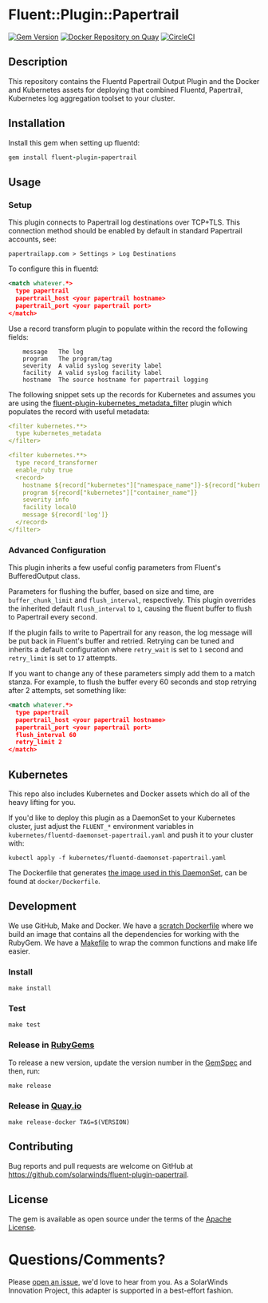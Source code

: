 # Fluent::Plugin::Papertrail

[![Gem Version](https://badge.fury.io/rb/fluent-plugin-papertrail.svg)](https://badge.fury.io/rb/fluent-plugin-papertrail) [![Docker Repository on Quay](https://quay.io/repository/solarwinds/fluentd-kubernetes/status "Docker Repository on Quay")](https://quay.io/repository/solarwinds/fluentd-kubernetes) [![CircleCI](https://circleci.com/gh/solarwinds/fluent-plugin-papertrail/tree/master.svg?style=shield)](https://circleci.com/gh/solarwinds/fluent-plugin-papertrail/tree/master)

## Description

This repository contains the Fluentd Papertrail Output Plugin and the Docker and Kubernetes assets for deploying that combined Fluentd, Papertrail, Kubernetes log aggregation toolset to your cluster.

## Installation

Install this gem when setting up fluentd:
```ruby
gem install fluent-plugin-papertrail
```

## Usage

### Setup

This plugin connects to Papertrail log destinations over TCP+TLS. This connection method should be enabled by default in standard Papertrail accounts, see:
```
papertrailapp.com > Settings > Log Destinations
```

To configure this in fluentd:
```xml
<match whatever.*>
  type papertrail
  papertrail_host <your papertrail hostname>
  papertrail_port <your papertrail port>
</match>
```

Use a record transform plugin to populate within the record the following fields:
```
    message   The log
    program   The program/tag
    severity  A valid syslog severity label
    facility  A valid syslog facility label
    hostname  The source hostname for papertrail logging
```

The following snippet sets up the records for Kubernetes and assumes you are using
the [fluent-plugin-kubernetes_metadata_filter](https://github.com/fabric8io/fluent-plugin-kubernetes_metadata_filter) plugin which populates the record with useful metadata:
```yaml
<filter kubernetes.**>
  type kubernetes_metadata
</filter>

<filter kubernetes.**>
  type record_transformer
  enable_ruby true
  <record>
    hostname ${record["kubernetes"]["namespace_name"]}-${record["kubernetes"]["pod_name"]}
    program ${record["kubernetes"]["container_name"]}
    severity info
    facility local0
    message ${record['log']}
  </record>
</filter>
```

### Advanced Configuration
This plugin inherits a few useful config parameters from Fluent's BufferedOutput class.

Parameters for flushing the buffer, based on size and time, are `buffer_chunk_limit` and `flush_interval`, respectively. This plugin overrides the inherited default `flush_interval` to `1`, causing the fluent buffer to flush to Papertrail every second. 

If the plugin fails to write to Papertrail for any reason, the log message will be put back in Fluent's buffer and retried. Retrying can be tuned and inherits a default configuration where `retry_wait` is set to `1` second and `retry_limit` is set to `17` attempts.

If you want to change any of these parameters simply add them to a match stanza. For example, to flush the buffer every 60 seconds and stop retrying after 2 attempts, set something like:
```xml
<match whatever.*>
  type papertrail
  papertrail_host <your papertrail hostname>
  papertrail_port <your papertrail port>
  flush_interval 60
  retry_limit 2
</match>
```

## Kubernetes

This repo also includes Kubernetes and Docker assets which do all of the heavy lifting for you.

If you'd like to deploy this plugin as a DaemonSet to your Kubernetes cluster, just adjust the `FLUENT_*` environment variables in `kubernetes/fluentd-daemonset-papertrail.yaml` and push it to your cluster with:

```
kubectl apply -f kubernetes/fluentd-daemonset-papertrail.yaml
```

The Dockerfile that generates [the image used in this DaemonSet](https://quay.io/repository/solarwinds/fluentd-kubernetes), can be found at `docker/Dockerfile`.

## Development

We use GitHub, Make and Docker. 
We have a [scratch Dockerfile](Dockerfile.scratch) where we build an image that contains all the dependencies for working with the RubyGem.
We have a [Makefile](Makefile) to wrap the common functions and make life easier.

### Install
`make install`

### Test
`make test`

### Release in [RubyGems](https://rubygems.org/gems/fluent-plugin-papertrail)
To release a new version, update the version number in the [GemSpec](fluent-plugin-papertrail.gemspec) and then, run:

`make release`

### Release in [Quay.io](https://quay.io/repository/solarwinds/fluentd-kubernetes)

`make release-docker TAG=$(VERSION)`

## Contributing

Bug reports and pull requests are welcome on GitHub at https://github.com/solarwinds/fluent-plugin-papertrail.

## License

The gem is available as open source under the terms of the [Apache License](LICENSE).

# Questions/Comments?

Please [open an issue](https://github.com/solarwinds/fluent-plugin-papertrail/issues/new), we'd love to hear from you. As a SolarWinds Innovation Project, this adapter is supported in a best-effort fashion.
